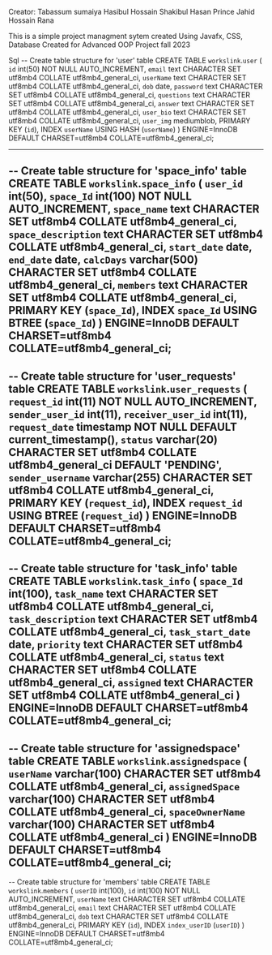 Creator:
Tabassum sumaiya
Hasibul Hossain
Shakibul Hasan Prince
Jahid Hossain Rana

This is a simple project managment sytem 
created Using Javafx, CSS, Database
Created for Advanced OOP Project  fall 2023



Sql
-- Create table structure for 'user' table
CREATE TABLE `workslink`.`user` (
  `id` int(50) NOT NULL AUTO_INCREMENT,
  `email` text CHARACTER SET utf8mb4 COLLATE utf8mb4_general_ci,
  `userName` text CHARACTER SET utf8mb4 COLLATE utf8mb4_general_ci,
  `dob` date,
  `password` text CHARACTER SET utf8mb4 COLLATE utf8mb4_general_ci,
  `questions` text CHARACTER SET utf8mb4 COLLATE utf8mb4_general_ci,
  `answer` text CHARACTER SET utf8mb4 COLLATE utf8mb4_general_ci,
  `user_bio` text CHARACTER SET utf8mb4 COLLATE utf8mb4_general_ci,
  `user_img` mediumblob,
  PRIMARY KEY (`id`),
  INDEX `userName` USING HASH (`userName`)
) ENGINE=InnoDB DEFAULT CHARSET=utf8mb4 COLLATE=utf8mb4_general_ci;



-------------------------------------------------
-- Create table structure for 'space_info' table
CREATE TABLE `workslink`.`space_info` (
  `user_id` int(50),
  `space_Id` int(100) NOT NULL AUTO_INCREMENT,
  `space_name` text CHARACTER SET utf8mb4 COLLATE utf8mb4_general_ci,
  `space_description` text CHARACTER SET utf8mb4 COLLATE utf8mb4_general_ci,
  `start_date` date,
  `end_date` date,
  `calcDays` varchar(500) CHARACTER SET utf8mb4 COLLATE utf8mb4_general_ci,
  `members` text CHARACTER SET utf8mb4 COLLATE utf8mb4_general_ci,
  PRIMARY KEY (`space_Id`),
  INDEX `space_Id` USING BTREE (`space_Id`)
) ENGINE=InnoDB DEFAULT CHARSET=utf8mb4 COLLATE=utf8mb4_general_ci;
-------------------------------------------------

-- Create table structure for 'user_requests' table
CREATE TABLE `workslink`.`user_requests` (
  `request_id` int(11) NOT NULL AUTO_INCREMENT,
  `sender_user_id` int(11),
  `receiver_user_id` int(11),
  `request_date` timestamp NOT NULL DEFAULT current_timestamp(),
  `status` varchar(20) CHARACTER SET utf8mb4 COLLATE utf8mb4_general_ci DEFAULT 'PENDING',
  `sender_username` varchar(255) CHARACTER SET utf8mb4 COLLATE utf8mb4_general_ci,
  PRIMARY KEY (`request_id`),
  INDEX `request_id` USING BTREE (`request_id`)
) ENGINE=InnoDB DEFAULT CHARSET=utf8mb4 COLLATE=utf8mb4_general_ci;
-------------------------------------------------

-- Create table structure for 'task_info' table
CREATE TABLE `workslink`.`task_info` (
  `space_Id` int(100),
  `task_name` text CHARACTER SET utf8mb4 COLLATE utf8mb4_general_ci,
  `task_description` text CHARACTER SET utf8mb4 COLLATE utf8mb4_general_ci,
  `task_start_date` date,
  `priority` text CHARACTER SET utf8mb4 COLLATE utf8mb4_general_ci,
  `status` text CHARACTER SET utf8mb4 COLLATE utf8mb4_general_ci,
  `assigned` text CHARACTER SET utf8mb4 COLLATE utf8mb4_general_ci
) ENGINE=InnoDB DEFAULT CHARSET=utf8mb4 COLLATE=utf8mb4_general_ci;
-------------------------------------------------

-- Create table structure for 'assignedspace' table
CREATE TABLE `workslink`.`assignedspace` (
  `userName` varchar(100) CHARACTER SET utf8mb4 COLLATE utf8mb4_general_ci,
  `assignedSpace` varchar(100) CHARACTER SET utf8mb4 COLLATE utf8mb4_general_ci,
  `spaceOwnerName` varchar(100) CHARACTER SET utf8mb4 COLLATE utf8mb4_general_ci
) ENGINE=InnoDB DEFAULT CHARSET=utf8mb4 COLLATE=utf8mb4_general_ci;
-------------------------------------------------

-- Create table structure for 'members' table
CREATE TABLE `workslink`.`members` (
  `userID` int(100),
  `id` int(100) NOT NULL AUTO_INCREMENT,
  `userName` text CHARACTER SET utf8mb4 COLLATE utf8mb4_general_ci,
  `email` text CHARACTER SET utf8mb4 COLLATE utf8mb4_general_ci,
  `dob` text CHARACTER SET utf8mb4 COLLATE utf8mb4_general_ci,
  PRIMARY KEY (`id`),
  INDEX `index_userID` (`userID`)
) ENGINE=InnoDB DEFAULT CHARSET=utf8mb4 COLLATE=utf8mb4_general_ci;
